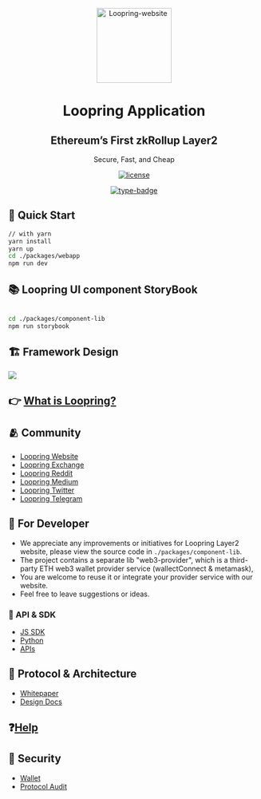 <p align="center">
  <a href="https://github.com/Loopring/loopring-web-v2" rel="noopener" target="_blank"><img width="150" src="https://loopring.org/images/logo.svg" alt="Loopring-website"></a>
</p>


<h1 align="center">Loopring Application</h1>
<div align="center">
<h2>Ethereum’s First zkRollup Layer2</h2>
<p>Secure, Fast, and Cheap</p>

[![license](https://img.shields.io/badge/license-GPL-blue)](https://github.com/Loopring/loopring-web-v2/master/LICENSE)

[![type-badge](https://img.shields.io/npm/types/react-data-grid)](https://www.npmjs.com/package/react-data-grid)
 
<!-- [![Materi-UI](https://img.shields.io/npm/types/react-data-grid)](https://www.npmjs.com/package/react-data-grid) -->

</div>

## 🚀 Quick Start

```bash
// with yarn
yarn install
yarn up
cd ./packages/webapp
npm run dev


``` 
## 📚 Loopring UI component StoryBook 
```bash 

cd ./packages/component-lib
npm run storybook
```

## 🏗 Framework Design

![](https://static.loopring.io/Loopring%20framwork.png)

## 👉 [What is Loopring?](https://loopring.org/#/)

## 🫂 Community
- [Loopring Website](https://loopring.org/)
- [Loopring Exchange](https://loopring.io/#/layer2)
- [Loopring Reddit](https://www.reddit.com/r/loopringorg/)
- [Loopring Medium](https://medium.com/loopring-protocol)
- [Loopring Twitter](https://twitter.com/loopringorg)
- [Loopring Telegram](https://t.me/loopring_en)


## 👺 For Developer
- We appreciate any improvements or initiatives for Loopring Layer2 website, please view the source code in `./packages/component-lib`.
- The project contains a separate lib "web3-provider", which is a third-party ETH web3 wallet provider service (wallectConnect & metamask),
- You are welcome to reuse it or integrate your provider service with our website.
- Feel free to leave suggestions or ideas.

### 📒 API & SDK
- [JS SDK](https://loopring.github.io/loopring_sdk)
- [Python](https://github.com/Loopring/hello_loopring)
- [APIs](https://docs.loopring.io/en/)


## 🙋 Protocol & Architecture

- [Whitepaper](https://loopring.org/resources/en_whitepaper.pdf)
- [Design Docs](https://github.com/LoopringSecondary/docs/wiki/Loopring3_Design)

## ❓[Help](https://loopring.io/#/newticket)

## 🔑 Security

- [Wallet](https://security.loopring.io/)
- [Protocol Audit](https://loopring.org/resources/loopring1.0_audit.pdf)
